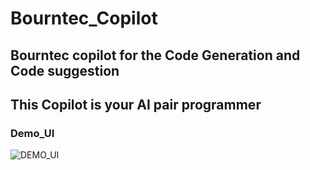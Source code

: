 # Bourntec_Copilot


## Bourntec copilot for the Code Generation and Code suggestion


## This Copilot is your AI pair programmer

### Demo_UI
![DEMO_UI](copilot-img.png)